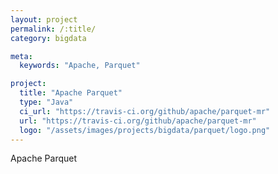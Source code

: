```yaml
---
layout: project
permalink: /:title/
category: bigdata

meta:
  keywords: "Apache, Parquet"

project:
  title: "Apache Parquet"
  type: "Java"
  ci_url: "https://travis-ci.org/github/apache/parquet-mr"
  url: "https://travis-ci.org/github/apache/parquet-mr"
  logo: "/assets/images/projects/bigdata/parquet/logo.png"
---
```


<p>Apache Parquet</p>
